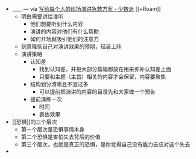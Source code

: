 - ____ — via [写给每个人的现场演讲急救方案 - 少数派](https://sspai.com/post/62835) [[+Roam]]
    - 明白需要讲给谁听
        - 他们想要听到什么内容
        - 演讲的内容对他们有什么帮助
        - 如何开场就吸引他们的注意力
    - 刻意降低自己对演讲效果的预期，轻装上阵
    - 演讲策略
        - 认知差
            - 找到认知差，并把大部分篇幅都放在用来弥补认知差上面
            - 只要和主题（主旨）相关的内容才会保留，内容要聚焦
        - 结构划分清晰且不宜过多
            - 可以提前把演讲的内容的目录先和大家做一个预告
        - 提前演练一次
            - 时间
            - 表达效果
- [[恐惧]]的三个层次
    - 第一个层次是恐惧事情本身
    - 第二个恐惧是害怕失去背后的价值
    - 第三个层次，也就是真正的恐惧，是你觉得自己没有能力去应对这个失去
- 

